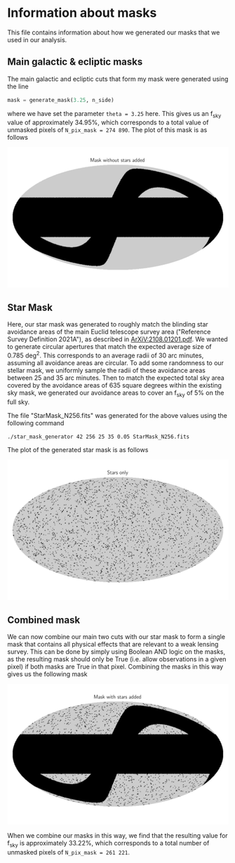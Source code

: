 # Information about masks

This file contains information about how we generated our masks that we used in our analysis.

## Main galactic & ecliptic masks

The main galactic and ecliptic cuts that form my mask were generated using the line

```python
mask = generate_mask(3.25, n_side)
```

where we have set the parameter `theta = 3.25` here. This gives us an f<sub>sky</sub> value of
approximately 34.95%, which corresponds to a total value of unmasked pixels of `N_pix_mask = 274 890`.
The plot of this mask is as follows

![Plot of main galactic and ecliptic mask only](plots/SkyMask_N256_nostars.png)


## Star Mask

Here, our star mask was generated to roughly match the blinding star avoidance areas of the main Euclid telescope 
survey area ("Reference Survey Definition 2021A"), as described in 
[ArXiV:2108.01201.pdf](https://arxiv.org/pdf/2108.01201.pdf). We wanted to generate circular apertures that match the
expected average size of 0.785 deg<sup>2</sup>. This corresponds to an average radii of 30 arc minutes, assuming all
avoidance areas are circular. To add some randomness to our stellar mask, we uniformly sample the radii of these
avoidance areas between 25 and 35 arc minutes. Then to match the expected total sky area covered by the avoidance areas
of 635 square degrees within the existing sky mask, we generated our avoidance areas to cover an f<sub>sky</sub> of 
5% on the full sky.

The file "StarMask_N256.fits" was generated for the above values using the following command

```bash
./star_mask_generator 42 256 25 35 0.05 StarMask_N256.fits
```

The plot of the generated star mask is as follows

![Plot of star mask only](plots/StarMask_N256.png)

## Combined mask

We can now combine our main two cuts with our star mask to form a single mask that contains all physical effects
that are relevant to a weak lensing survey. This can be done by simply using Boolean AND logic on the masks, as the
resulting mask should only be True (i.e. allow observations in a given pixel) if both masks are True in that pixel.
Combining the masks in this way gives us the following mask

![Plot of combined galactic and ecliptic mask with star mask](plots/SkyMask_N256_whstars.png)

When we combine our masks in this way, we find that the resulting value for f<sub>sky</sub> is approximately 33.22%,
which corresponds to a total number of unmasked pixels of `N_pix_mask = 261 221`.

